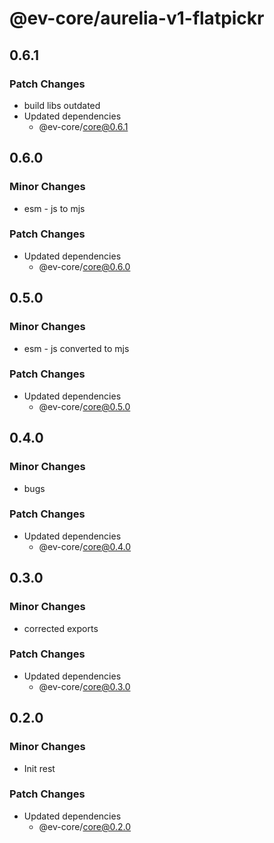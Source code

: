 # @ev-core/aurelia-v1-flatpickr

## 0.6.1

### Patch Changes

- build libs outdated
- Updated dependencies
  - @ev-core/core@0.6.1

## 0.6.0

### Minor Changes

- esm - js to mjs

### Patch Changes

- Updated dependencies
  - @ev-core/core@0.6.0

## 0.5.0

### Minor Changes

- esm - js converted to mjs

### Patch Changes

- Updated dependencies
  - @ev-core/core@0.5.0

## 0.4.0

### Minor Changes

- bugs

### Patch Changes

- Updated dependencies
  - @ev-core/core@0.4.0

## 0.3.0

### Minor Changes

- corrected exports

### Patch Changes

- Updated dependencies
  - @ev-core/core@0.3.0

## 0.2.0

### Minor Changes

- Init rest

### Patch Changes

- Updated dependencies
  - @ev-core/core@0.2.0
